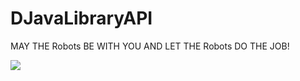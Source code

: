 # DJavaLibraryAPI
MAY THE Robots BE WITH YOU AND LET THE Robots DO THE JOB!

[![](https://jitpack.io/v/dronicfore/dj-lapi.svg)](https://jitpack.io/#dronicfore/dj-lapi)
